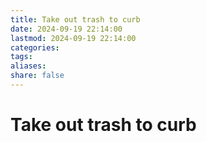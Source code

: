 ```yaml
---
title: Take out trash to curb
date: 2024-09-19 22:14:00
lastmod: 2024-09-19 22:14:00
categories: 
tags: 
aliases: 
share: false 
---
```


# Take out trash to curb

